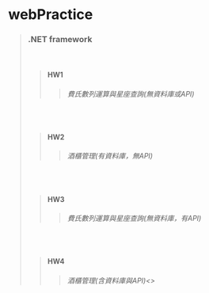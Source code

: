 # webPractice

<BlockQuote><h3 color="orange">.NET framework</h3><br />
  <BlockQuote><h4>HW1</h4>
    <BlockQuote><h6>費氏數列運算與星座查詢(無資料庫或API)</h6></BlockQuote>
  </BlockQuote><br />
  <BlockQuote><h4>HW2</h4>
    <BlockQuote><h6>酒櫃管理(有資料庫，無API)</h6></BlockQuote>
  </BlockQuote><br />
  <BlockQuote><h4>HW3</h4>
    <BlockQuote><h6>費氏數列運算與星座查詢(無資料庫，有API)</h6></BlockQuote>
  </BlockQuote><br />
  <BlockQuote><h4>HW4</h4>
    <BlockQuote><h6>酒櫃管理(含資料庫與API)<></BlockQuote>
  </BlockQuote>
</BlockQuote>
